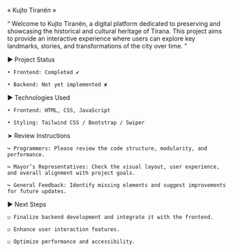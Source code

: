« Kujto Tiranën »

“ Welcome to Kujto Tiranën, a digital platform dedicated to preserving and showcasing the historical and cultural heritage of Tirana. This project aims to provide an interactive experience where users can explore key landmarks, stories, and transformations of the city over time. ”


► Project Status

    • Frontend: Completed ✔

    • Backend: Not yet implemented ✘


► Technologies Used

    • Frontend: HTML, CSS, JavaScript

    • Styling: Tailwind CSS / Bootstrap / Swiper


➤ Review Instructions

    ↪ Programmers: Please review the code structure, modularity, and performance.

    ↪ Mayor’s Representatives: Check the visual layout, user experience, and overall alignment with project goals.

    ↪ General Feedback: Identify missing elements and suggest improvements for future updates.


▶ Next Steps

    ☑ Finalize backend development and integrate it with the frontend.

    ☑ Enhance user interaction features.

    ☑ Optimize performance and accessibility.